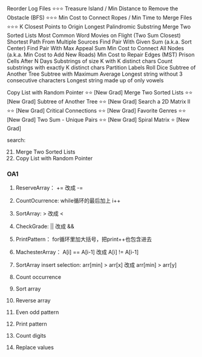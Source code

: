 Reorder Log Files ⭐⭐⭐
Treasure Island / Min Distance to Remove the Obstacle (BFS) ⭐⭐⭐
Min Cost to Connect Ropes / Min Time to Merge Files ⭐⭐⭐
K Closest Points to Origin
Longest Palindromic Substring
Merge Two Sorted Lists
Most Common Word
Movies on Flight (Two Sum Closest)
Shortest Path From Multiple Sources
Find Pair With Given Sum (a.k.a. Sort Center)
Find Pair With Max Appeal Sum
Min Cost to Connect All Nodes (a.k.a. Min Cost to Add New Roads)
Min Cost to Repair Edges (MST)
Prison Cells After N Days
Substrings of size K with K distinct chars
Count substrings with exactly K distinct chars
Partition Labels
Roll Dice
Subtree of Another Tree
Subtree with Maximum Average
Longest string without 3 consecutive characters
Longest string made up of only vowels




Copy List with Random Pointer ⭐⭐ [New Grad]
Merge Two Sorted Lists ⭐⭐ [New Grad]
Subtree of Another Tree ⭐⭐ [New Grad]
Search a 2D Matrix II ⭐⭐ [New Grad]
Critical Connections ⭐⭐ [New Grad]
Favorite Genres ⭐⭐ [New Grad]
Two Sum - Unique Pairs ⭐⭐ [New Grad]
Spiral Matrix ⭐ [New Grad]

search:


21. Merge Two Sorted Lists
138. Copy List with Random Pointer








### OA1

1. ReserveArray：     += 改成 -=
2. CountOcurrence:  while循环的最后加上 i++
3. SortArray:             > 改成 <
4. CheckGrade:         || 改成 &&
5. PrintPattern：       for循环里加大括号，把print++也包含进去
6. MachesterArray： A[i] == A‍‌‍‍‌‌‍‌‌‌‍‌‍‍‍‍‌‍‌[i-1] 改成 A[i] != A[i-1]
7. SortArray insert selection: arr[min] > arr[x] 改成 arr[min] > arr[y]


1. Count occurrence
2. Sort array
3. Reverse array
4. Even odd pattern
5. Print pattern
6. Count digits
7. Replace values